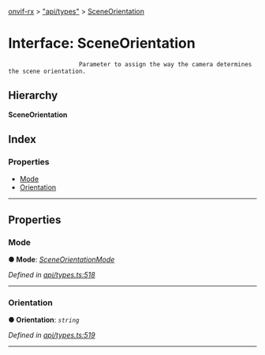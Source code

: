 [onvif-rx](../README.md) > ["api/types"](../modules/_api_types_.md) > [SceneOrientation](../interfaces/_api_types_.sceneorientation.md)

# Interface: SceneOrientation

```
                    Parameter to assign the way the camera determines the scene orientation.
```

## Hierarchy

**SceneOrientation**

## Index

### Properties

* [Mode](_api_types_.sceneorientation.md#mode)
* [Orientation](_api_types_.sceneorientation.md#orientation)

---

## Properties

<a id="mode"></a>

###  Mode

**● Mode**: *[SceneOrientationMode](../enums/_api_types_.sceneorientationmode.md)*

*Defined in [api/types.ts:518](https://github.com/patrickmichalina/onvif-rx/blob/1596479/src/api/types.ts#L518)*

___
<a id="orientation"></a>

###  Orientation

**● Orientation**: *`string`*

*Defined in [api/types.ts:519](https://github.com/patrickmichalina/onvif-rx/blob/1596479/src/api/types.ts#L519)*

___

